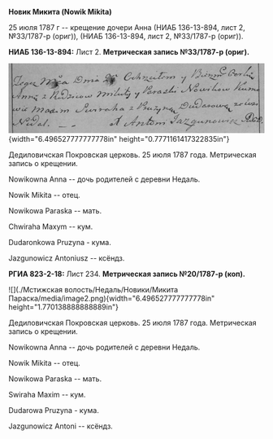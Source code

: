 **Новик Микита (Nowik Mikita)**

25 июля 1787 г -- крещение дочери Анна (НИАБ 136-13-894, лист 2,
№33/1787-р (ориг)), (НИАБ 136-13-894, лист 2, №33/1787-р (ориг)).

**НИАБ 136-13-894:** Лист 2. **Метрическая запись №33/1787-р (ориг).**

![](./media/3ee94940e05efb8359a6c1ed906180b897811e44.png){width="6.496527777777778in"
height="0.7771161417322835in"}

Дедиловичская Покровская церковь. 25 июля 1787 года. Метрическая запись
о крещении.

Nowikowna Anna -- дочь родителей с деревни Недаль.

Nowik Mikita -- отец.

Nowikowa Paraska -- мать.

Chwiraha Maxym -- кум.

Dudaronkowa Pruzyna - кума.

Jazgunowicz Antoniusz -- ксёндз.

**РГИА 823-2-18:** Лист 234. **Метрическая запись №20/1787-р (коп).**

![](./Мстижская волость/Недаль/Новики/Микита Параска/media/image2.png){width="6.496527777777778in"
height="1.770138888888889in"}

Дедиловичская Покровская церковь. 25 июля 1787 года. Метрическая запись
о крещении.

Nowikowna Anna -- дочь родителей с деревни Недаль.

Nowik Mikita -- отец.

Nowikowa Paraska -- мать.

Swiraha Maxim -- кум.

Dudarowa Pruzyna - кума.

Jazgunowicz Antoni -- ксёндз.
